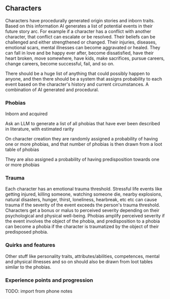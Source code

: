 
## Characters

Characters have procedurally generated origin stories and inborn traits. Based on this information AI generates
a list of potential events in their future story arc. For example if a character has a conflict with another character,
that conflict can escalate or be resolved. Their beliefs can be challenged and either strengthened or changed. Their injuries, diseases, emotional scars, mental illnesses can become aggravated or healed. They can fall in love and be happy ever after, become dissatisfied, have their heart broken, move somewhere, have kids, make sacrifices, pursue careers, change careers, become successful, fail, and so on.

There should be a huge list of anything that could possibly happen to anyone, and then there should be a system that assigns probability to each event based on the character's history and current circumstances. A combination of AI generated and procedural.


### Phobias

Inborn and acquired

Ask an LLM to generate a list of all phobias that have ever been described in literature, with estimated rarity

On character creation they are randomly assigned a probability of having one or more phobias, and that number of
phobias is then drawn from a loot table of phobias

They are also assigned a probability of having predisposition towards one or more phobias


### Trauma

Each character has an emotional trauma threshold. Stressful life events like getting injured, killing someone, watching
someone die, nearby explosions, natural disasters, hunger, thirst, loneliness, hearbreak, etc etc can cause trauma if the severity of the event exceeds the person's trauma threshold. Characters get a bonus or malus to perceived severity
depending on their psychological and physical well-being. Phobias amplify perceived severity if the event involves the object of the phobia, and predisposition to a phobia can become a phobia if the character is traumatized by the object of their predisposed phobia.


### Quirks and features

Other stuff like personality traits, attributes/abilities, competences, mental and physical illnesses and so on should also be drawn from loot tables similar to the phobias.


### Experience points and progression

TODO: import from phone notes




